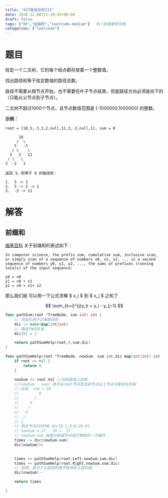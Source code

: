 ```yaml
---
title: "437路径总和III"
date: 2020-12-08T21:39:45+08:00
draft: false
tags: ["树","前缀和","leetcode-medium"]   #[]前面要有空格
categories: ["leetcode"]
---
```


# 题目

给定一个二叉树，它的每个结点都存放着一个整数值。

找出路径和等于给定数值的路径总数。

路径不需要从根节点开始，也不需要在叶子节点结束，但是路径方向必须是向下的（只能从父节点到子节点）。

二叉树不超过1000个节点，且节点数值范围是 [-1000000,1000000] 的整数。

**示例：**

```
root = [10,5,-3,3,2,null,11,3,-2,null,1], sum = 8

      10
     /  \
    5   -3
   / \    \
  3   2   11
 / \   \
3  -2   1

返回 3。和等于 8 的路径有:

1.  5 -> 3
2.  5 -> 2 -> 1
3.  -3 -> 11
```



# 解答



## 前缀和

[维基百科](https://en.wikipedia.org/wiki/Prefix_sum) 关于前缀和的表述如下：

```
In computer science, the prefix sum, cumulative sum, inclusive scan, or simply scan of a sequence of numbers x0, x1, x2, ... is a second sequence of numbers y0, y1, y2, ..., the sums of prefixes (running totals) of the input sequence:

y0 = x0
y1 = x0 + x1
y2 = x0 + x1+ x2
```

那么我们就 可以用一下公式求解 $ x_i $ 到 $ x_j $ 之和了


$$
\sum_{k=i}^{j}y_k = y_i - y_{j-1}
$$






```go
func pathSum(root *TreeNode, sum int) int {
	// 初始化用于记录路径和
	dic := make(map[int]int)
	// 路径为0的1条
	dic[0] = 1

	return pathSumHelp(root,0,sum,dic)
}

func pathSumHelp(root *TreeNode, nowSum, sum int,dic map[int]int) int   {
	if root == nil {
		return 0
	}

	nowSum += root.Val //当前路径上的和
	//(nowSum - sum) 表示从root节点到当前节点以上节点可能存在的和
	// 比如  sum = 10 
	//         8
	//       /
	//     9
	//    / 
	//   9
	//  /
	// 1
	// 到达节点1的时候 dic[0:1,8:0,26:0]
	// nowSum = 27 - 10 =  17
	// nowSum-sum 就是对前缀节点进行移除的一次操作 
	times := dic[nowSum-sum] 
	dic[nowSum]++

	
	times += pathSumHelp(root.Left,nowSum,sum,dic)
	times += pathSumHelp(root.Right,nowSum,sum,dic)
	// 回溯，是为了让底层的值不影响到上层的值
	dic[nowSum]--

	return times

}
```

